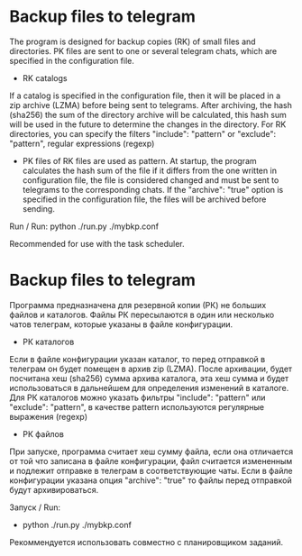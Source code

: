 # Backup files to telegram
The program is designed for backup copies (RK) of small files and directories. 
PK files are sent to one or several telegram chats, which are specified in the configuration file. 

- RK catalogs 

If a catalog is specified in the configuration file, then it will be placed in a zip archive (LZMA) before being sent to telegrams. 
After archiving, the hash (sha256) the sum of the directory archive will be calculated, this hash sum will be used in the future to determine the changes in the directory. For RK directories, you can specify the filters "include": "pattern" or "exclude": "pattern", regular expressions (regexp) 
 - PK files
of RK files are used as pattern. At startup, the program calculates the hash sum of the file if it differs from the one written in configuration file, the file is considered changed and must be sent to telegrams to the corresponding chats. 
If the "archive": "true" option is specified in the configuration file, the files will be archived before sending.

Run / Run: python ./run.py ./mybkp.conf 

Recommended for use with the task scheduler.









# Backup files to telegram
Программа предназначена для резервной копии (РК) не больших файлов и каталогов.
Файлы РК пересылаются в один или несколько чатов телеграм, которые указаны в файле конфигурации.

- РК каталогов

Если в файле конфигурации указан каталог, то перед отправкой в телеграм он будет помещен в архив zip (LZMA).
После архивации, будет посчитана хеш (sha256) сумма архива каталога, эта хеш сумма и будет использоваться в дальнейшем для определения изменений в каталоге.
Для РК каталогов можно указать фильтры "include": "pattern" или "exclude": "pattern", в качестве pattern используются регулярные выражения (regexp)

- РК файлов

При запуске, программа считает хеш сумму файла, если она отличается от той что записана в файле конфигурации, файл считается измененным и подлежит отправке в телеграм в соответствующие чаты.
Если в файле конфигурации указана опция "archive": "true" то файлы перед отправкой будут архивироваться.

Запуск / Run:
- python ./run.py ./mybkp.conf

Рекоммендуется использовать совместно с планировщиком заданий.


